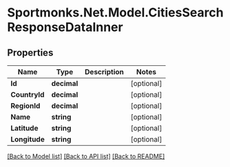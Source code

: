 # Sportmonks.Net.Model.CitiesSearchResponseDataInner

## Properties

Name | Type | Description | Notes
------------ | ------------- | ------------- | -------------
**Id** | **decimal** |  | [optional] 
**CountryId** | **decimal** |  | [optional] 
**RegionId** | **decimal** |  | [optional] 
**Name** | **string** |  | [optional] 
**Latitude** | **string** |  | [optional] 
**Longitude** | **string** |  | [optional] 

[[Back to Model list]](../README.md#documentation-for-models) [[Back to API list]](../README.md#documentation-for-api-endpoints) [[Back to README]](../README.md)

